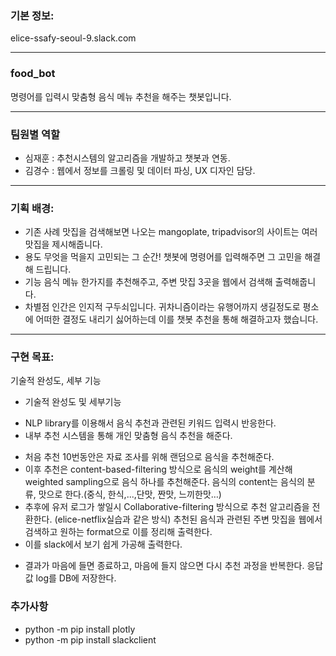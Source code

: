### 기본 정보: 
elice-ssafy-seoul-9.slack.com

---

### food_bot
명령어를 입력시 맞춤형 음식 메뉴 추천을 해주는 챗봇입니다.

---

### 팀원별 역할
- 심재훈 : 추천시스템의 알고리즘을 개발하고 챗봇과 연동.
- 김경수 : 웹에서 정보를 크롤링 및 데이터 파싱, UX 디자인 담당.

---
### 기획 배경:
- 기존 사례
맛집을 검색해보면 나오는 mangoplate, tripadvisor의 사이트는 여러 맛집을
제시해줍니다.
- 용도
무엇을 먹을지 고민되는 그 순간! 챗봇에 명령어를 입력해주면 그 고민을 해결해
드립니다.
- 기능
음식 메뉴 한가지를 추천해주고, 주변 맛집 3곳을 웹에서 검색해 출력해줍니다.
- 차별점
인간은 인지적 구두쇠입니다. 귀차니즘이라는 유행어까지 생길정도로 평소에 어떠한
결정도 내리기 싫어하는데 이를 챗봇 추천을 통해 해결하고자 했습니다.

---

### 구현 목표: 
기술적 완성도, 세부 기능
- 기술적 완성도 및 세부기능
* NLP library를 이용해서 음식 추천과 관련된 키워드 입력시 반응한다.
* 내부 추천 시스템을 통해 개인 맞춤형 음식 추천을 해준다.
+ 처음 추천 10번동안은 자료 조사를 위해 랜덤으로 음식을 추천해준다.
+ 이후 추천은 content-based-filtering 방식으로 음식의 weight를 계산해 weighted
sampling으로 음식 하나를 추천해준다. 음식의 content는 음식의 분류, 맛으로
한다.(중식, 한식,...,단맛, 짠맛, 느끼한맛…)
+ 추후에 유저 로그가 쌓일시 Collaborative-filtering 방식으로 추천 알고리즘을
전환한다. (elice-netflix실습과 같은 방식)
추천된 음식과 관련된 주변 맛집을 웹에서 검색하고 원하는 format으로
이를 정리해 출력한다.
+ 이를 slack에서 보기 쉽게 가공해 출력한다.
* 결과가 마음에 들면 종료하고, 마음에 들지 않으면 다시 추천 과정을
반복한다. 응답값 log를 DB에 저장한다.



### 추가사항
- python -m pip install plotly
- python -m pip install slackclient
